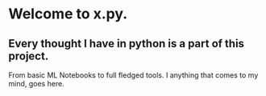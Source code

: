 # Welcome to x.py. 

## Every thought I have in python is a part of this project. 

From basic ML Notebooks to full fledged tools. I anything that comes to my mind, goes here. 
